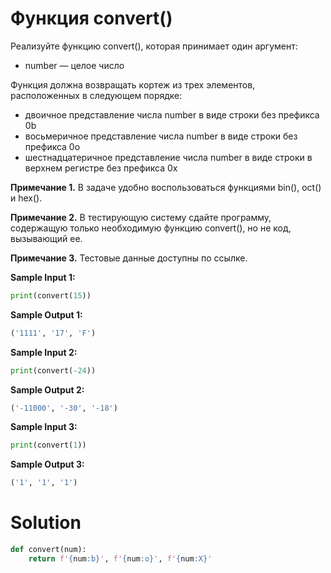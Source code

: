 # Функция convert()

Реализуйте функцию convert(), которая принимает один аргумент:

* number — целое число

Функция должна возвращать кортеж из трех элементов, расположенных в следующем порядке:

* двоичное представление числа number в виде строки без префикса 0b
* восьмеричное представление числа number в виде строки без префикса 0o
* шестнадцатеричное представление числа number в виде строки в верхнем регистре без префикса 0x

**Примечание 1.** В задаче удобно воспользоваться функциями bin(), oct() и hex().

**Примечание 2.** В тестирующую систему сдайте программу, содержащую только необходимую функцию convert(), но не код,
вызывающий ее.

**Примечание 3.** Тестовые данные доступны по ссылке.

**Sample Input 1:**

```python
print(convert(15))
```

**Sample Output 1:**

```python
('1111', '17', 'F')
```

**Sample Input 2:**

```python
print(convert(-24))
```

**Sample Output 2:**

```python
('-11000', '-30', '-18')
```

**Sample Input 3:**

```python
print(convert(1))
```

**Sample Output 3:**

```python
('1', '1', '1')
```

# Solution

```python
def convert(num):
    return f'{num:b}', f'{num:o}', f'{num:X}'
```